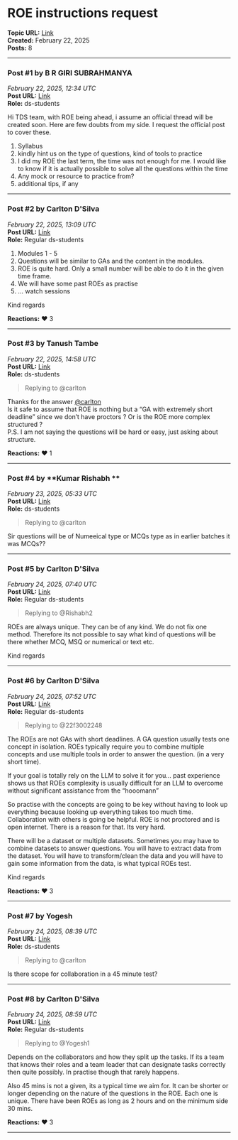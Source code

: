# ROE instructions request
**Topic URL:** [Link](https://discourse.onlinedegree.iitm.ac.in/t/roe-instructions-request/168142)  
**Created:** February 22, 2025  
**Posts:** 8  

---

### Post #1 by **B R GIRI SUBRAHMANYA**
*February 22, 2025, 12:34 UTC*  
**Post URL:** [Link](https://discourse.onlinedegree.iitm.ac.in/t/roe-instructions-request/168142/1)  
**Role:**  ds-students

Hi TDS team, with ROE being ahead, i assume an official thread will be created soon. Here are few doubts from my side. I request the official post to cover these.

1. Syllabus
2. kindly hint us on the type of questions, kind of tools to practice
3. I did my ROE the last term, the time was not enough for me. I would like to know if it is actually possible to solve all the questions within the time
4. Any mock or resource to practice from?
5. additional tips, if any

---

### Post #2 by **Carlton D'Silva**
*February 22, 2025, 13:09 UTC*  
**Post URL:** [Link](https://discourse.onlinedegree.iitm.ac.in/t/roe-instructions-request/168142/2)  
**Role:** Regular ds-students

1. Modules 1 - 5
2. Questions will be similar to GAs and the content in the modules.
3. ROE is quite hard. Only a small number will be able to do it in the given time frame.
4. We will have some past ROEs as practise
5. … watch sessions

Kind regards

**Reactions:** ❤️ 3

---

### Post #3 by **Tanush Tambe**
*February 22, 2025, 14:58 UTC*  
**Post URL:** [Link](https://discourse.onlinedegree.iitm.ac.in/t/roe-instructions-request/168142/3)  
**Role:**  ds-students
> Replying to @carlton

Thanks for the answer [@carlton](https://discourse.onlinedegree.iitm.ac.in/u/carlton)  
Is it safe to assume that ROE is nothing but a “GA with extremely short deadline” since we don’t have proctors ? Or is the ROE more complex structured ?  
P.S. I am not saying the questions will be hard or easy, just asking about structure.

**Reactions:** ❤️ 1

---

### Post #4 by **Kumar Rishabh **
*February 23, 2025, 05:33 UTC*  
**Post URL:** [Link](https://discourse.onlinedegree.iitm.ac.in/t/roe-instructions-request/168142/4)  
**Role:**  ds-students
> Replying to @carlton

Sir questions will be of Numeeical type or MCQs type as in earlier batches it was MCQs??

---

### Post #5 by **Carlton D'Silva**
*February 24, 2025, 07:40 UTC*  
**Post URL:** [Link](https://discourse.onlinedegree.iitm.ac.in/t/roe-instructions-request/168142/5)  
**Role:** Regular ds-students
> Replying to @Rishabh2

ROEs are always unique. They can be of any kind. We do not fix one method. Therefore its not possible to say what kind of questions will be there whether MCQ, MSQ or numerical or text etc.

Kind regards

---

### Post #6 by **Carlton D'Silva**
*February 24, 2025, 07:52 UTC*  
**Post URL:** [Link](https://discourse.onlinedegree.iitm.ac.in/t/roe-instructions-request/168142/6)  
**Role:** Regular ds-students
> Replying to @22f3002248

The ROEs are not GAs with short deadlines. A GA question usually tests one concept in isolation. ROEs typically require you to combine multiple concepts and use multiple tools in order to answer the question. (in a very short time).

If your goal is totally rely on the LLM to solve it for you… past experience shows us that ROEs complexity is usually difficult for an LLM to overcome without significant assistance from the “hooomann”

So practise with the concepts are going to be key without having to look up everything because looking up everything takes too much time. Collaboration with others is going be helpful. ROE is not proctored and is open internet. There is a reason for that. Its very hard.

There will be a dataset or multiple datasets. Sometimes you may have to combine datasets to answer questions. You will have to extract data from the dataset. You will have to transform/clean the data and you will have to gain some information from the data, is what typical ROEs test.

Kind regards

**Reactions:** ❤️ 3

---

### Post #7 by **Yogesh**
*February 24, 2025, 08:39 UTC*  
**Post URL:** [Link](https://discourse.onlinedegree.iitm.ac.in/t/roe-instructions-request/168142/7)  
**Role:**  ds-students
> Replying to @carlton

Is there scope for collaboration in a 45 minute test?

---

### Post #8 by **Carlton D'Silva**
*February 24, 2025, 08:59 UTC*  
**Post URL:** [Link](https://discourse.onlinedegree.iitm.ac.in/t/roe-instructions-request/168142/8)  
**Role:** Regular ds-students
> Replying to @Yogesh1

Depends on the collaborators and how they split up the tasks. If its a team that knows their roles and a team leader that can designate tasks correctly then quite possibly. In practise though that rarely happens.

Also 45 mins is not a given, its a typical time we aim for. It can be shorter or longer depending on the nature of the questions in the ROE. Each one is unique. There have been ROEs as long as 2 hours and on the minimum side 30 mins.

**Reactions:** ❤️ 3

---
